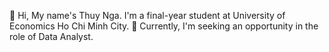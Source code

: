 👋 Hi, My name's Thuy Nga. I'm a final-year student at University of Economics Ho Chi Minh City.
 👀 Currently, I'm seeking an opportunity in the role of Data Analyst.
 


